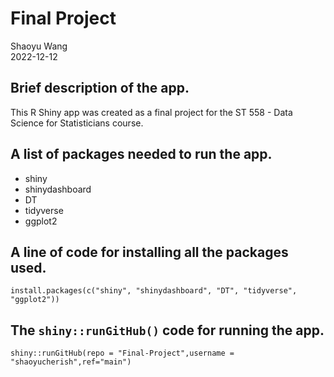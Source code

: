 # Final Project
Shaoyu Wang  
2022-12-12

## Brief description of the app.  
This R Shiny app was created as a final project for the ST 558 - Data Science for Statisticians course.

## A list of packages needed to run the app.  
- shiny
- shinydashboard
- DT
- tidyverse
- ggplot2

## A line of code for installing all the packages used.
```
install.packages(c("shiny", "shinydashboard", "DT", "tidyverse", "ggplot2"))
```

## The `shiny::runGitHub()` code for running the app.
```
shiny::runGitHub(repo = "Final-Project",username = "shaoyucherish",ref="main")
```
